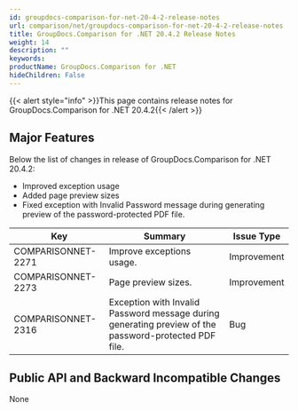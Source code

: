 ```yaml
---
id: groupdocs-comparison-for-net-20-4-2-release-notes
url: comparison/net/groupdocs-comparison-for-net-20-4-2-release-notes
title: GroupDocs.Comparison for .NET 20.4.2 Release Notes
weight: 14
description: ""
keywords: 
productName: GroupDocs.Comparison for .NET
hideChildren: False
---
```

{{< alert style="info" >}}This page contains release notes for GroupDocs.Comparison for .NET 20.4.2{{< /alert >}}

## Major Features

Below the list of changes in release of GroupDocs.Comparison for .NET 20.4.2:

*   Improved exception usage
*   Added page preview sizes
*   Fixed exception with Invalid Password message during generating preview of the password-protected PDF file.

|   Key | Summary | Issue Type |
| --- | --- | --- |
| COMPARISONNET-2271 | Improve exceptions usage. | Improvement |
| COMPARISONNET-2273 | Page preview sizes. | Improvement |
| COMPARISONNET-2316 | Exception with Invalid Password message during generating preview of the password-protected PDF file. | Bug |

## Public API and Backward Incompatible Changes

None
